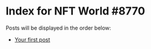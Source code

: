 # Index for NFT World #8770
Posts will be displayed in the order below:

- [Your first post](./001-first.md)

